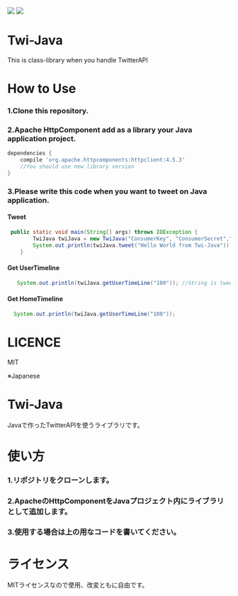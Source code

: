 [![](http://img.shields.io/badge/license-MIT-blue.svg?style=flat-square)](https://github.com/ItinoseSan/Twi-Java/blob/master/TwitterAPI/LICENCE)
[![](https://img.shields.io/travis/ItinoseSan/Twi-Java.svg?style=flat-square)](https://travis-ci.org/ItinoseSan/Twi-Java)

# Twi-Java
This is class-library when you handle TwitterAPI
# How to Use
### 1.Clone this repository.
### 2.Apache HttpComponent add as a library your Java application project.
```build.gradle
dependencies {
    compile 'org.apache.httpcomponents:httpclient:4.5.3'
    //You should use new library version
}
```
### 3.Please write this code when you want to tweet on Java application.
#### Tweet
```Java
 public static void main(String[] args) throws IOException {
        TwiJava twiJava = new TwiJava("ConsumerKey", "ConsumerSecret","AccessToken", "AccessTokenSecret");
        System.out.println(twiJava.tweet("Hello World from Twi-Java"));
    }
```  
#### Get UserTimeline
```Java
   System.out.println(twiJava.getUserTimeLine("100")); //String is tweet count 
```
#### Get HomeTimeline
```Java
  System.out.println(twiJava.getUserTimeLine("100")); 
```
# LICENCE
MIT

※Japanese

# Twi-Java
Javaで作ったTwitterAPIを使うライブラリです。
# 使い方
### 1.リポジトリをクローンします。
### 2.ApacheのHttpComponentをJavaプロジェクト内にライブラリとして追加します。
### 3.使用する場合は上の用なコードを書いてください。
# ライセンス
MITライセンスなので使用、改変ともに自由です。

    
